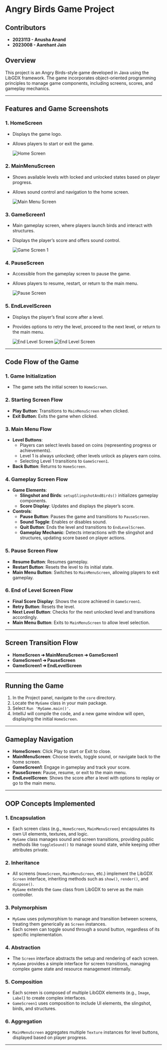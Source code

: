 # Angry Birds Game Project

## Contributors
- **2023113 - Anusha Anand**
- **2023008 - Aarehant Jain**

## Overview
This project is an Angry Birds-style game developed in Java using the LibGDX framework. The game incorporates object-oriented programming principles to manage game components, including screens, scores, and gameplay mechanics.

---

## Features and Game Screenshots

### 1. HomeScreen
- Displays the game logo.
- Allows players to start or exit the game.


  ![Home Screen](assets/HomeScreenSS.jpeg)

### 2. MainMenuScreen
- Shows available levels with locked and unlocked states based on player progress.
- Allows sound control and navigation to the home screen.

  ![Main Menu Screen](assets/MainMenuSS.jpeg)

### 3. GameScreen1
- Main gameplay screen, where players launch birds and interact with structures.
- Displays the player’s score and offers sound control.

  ![Game Screen 1](assets/GameScreenSS.jpeg)

### 4. PauseScreen
- Accessible from the gameplay screen to pause the game.
- Allows players to resume, restart, or return to the main menu.

  ![Pause Screen](assets/PauseScreenSS.jpeg)

### 5. EndLevelScreen
- Displays the player’s final score after a level.
- Provides options to retry the level, proceed to the next level, or return to the main menu.

  ![End Level Screen](assets/EndLevelWinSS.jpeg)
  ![End Level Screen](assets/EndLevelLoseSS.jpeg)
---

## Code Flow of the Game

### 1. Game Initialization
- The game sets the initial screen to `HomeScreen`.

### 2. Starting Screen Flow
- **Play Button**: Transitions to `MainMenuScreen` when clicked.
- **Exit Button**: Exits the game when clicked.

### 3. Main Menu Flow
- **Level Buttons**:
  - Players can select levels based on coins (representing progress or achievements).
  - Level 1 is always unlocked; other levels unlock as players earn coins.
  - Selecting Level 1 transitions to `GameScreen1`.
- **Back Button**: Returns to `HomeScreen`.

### 4. Gameplay Screen Flow
- **Game Elements**:
  - **Slingshot and Birds**: `setupSlingshotAndBirds()` initializes gameplay components.
  - **Score Display**: Updates and displays the player’s score.
- **Controls**:
  - **Pause Button**: Pauses the game and transitions to `PauseScreen`.
  - **Sound Toggle**: Enables or disables sound.
  - **Quit Button**: Ends the level and transitions to `EndLevelScreen`.
  - **Gameplay Mechanic**: Detects interactions with the slingshot and structures, updating score based on player actions.

### 5. Pause Screen Flow
- **Resume Button**: Resumes gameplay.
- **Restart Button**: Resets the level to its initial state.
- **Main Menu Button**: Switches to `MainMenuScreen`, allowing players to exit gameplay.

### 6. End of Level Screen Flow
- **Final Score Display**: Shows the score achieved in `GameScreen1`.
- **Retry Button**: Resets the level.
- **Next Level Button**: Checks for the next unlocked level and transitions accordingly.
- **Main Menu Button**: Exits to `MainMenuScreen` to allow level selection.

---

## Screen Transition Flow
- **HomeScreen ➔ MainMenuScreen ➔ GameScreen1**
- **GameScreen1 ➔ PauseScreen**
- **GameScreen1 ➔ EndLevelScreen**

---

## Running the Game
1. In the Project panel, navigate to the `core` directory.
2. Locate the `MyGame` class in your main package.
3. Select `Run 'MyGame.main()'`.
4. IntelliJ will compile the code, and a new game window will open, displaying the initial `HomeScreen`.

---

## Gameplay Navigation
- **HomeScreen**: Click Play to start or Exit to close.
- **MainMenuScreen**: Choose levels, toggle sound, or navigate back to the home screen.
- **GameScreen1**: Engage in gameplay and track your score.
- **PauseScreen**: Pause, resume, or exit to the main menu.
- **EndLevelScreen**: Shows the score after a level with options to replay or go to the main menu.

---

## OOP Concepts Implemented

### 1. Encapsulation
- Each screen class (e.g., `HomeScreen`, `MainMenuScreen`) encapsulates its own UI elements, textures, and logic.
- `MyGame` class manages sound and screen transitions, providing public methods like `toggleSound()` to manage sound state, while keeping other attributes private.

### 2. Inheritance
- All screens (`HomeScreen`, `MainMenuScreen`, etc.) implement the LibGDX `Screen` interface, inheriting methods such as `show()`, `render()`, and `dispose()`.
- `MyGame` extends the `Game` class from LibGDX to serve as the main controller.

### 3. Polymorphism
- `MyGame` uses polymorphism to manage and transition between screens, treating them generically as `Screen` instances.
- Each screen can toggle sound through a sound button, regardless of its specific implementation.

### 4. Abstraction
- The `Screen` interface abstracts the setup and rendering of each screen.
- `MyGame` provides a simple interface for screen transitions, managing complex game state and resource management internally.

### 5. Composition
- Each screen is composed of multiple LibGDX elements (e.g., `Image`, `Label`) to create complex interfaces.
- `GameScreen1` uses composition to include UI elements, the slingshot, birds, and structures.

### 6. Aggregation
- `MainMenuScreen` aggregates multiple `Texture` instances for level buttons, displayed based on player progress.

---
